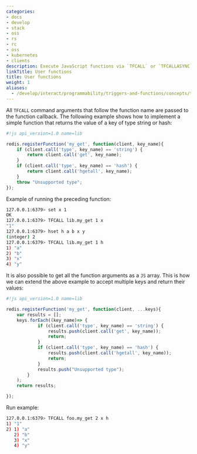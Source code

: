 ```yaml
---
categories:
- docs
- develop
- stack
- oss
- rs
- rc
- oss
- kubernetes
- clients
description: Execute JavaScript functions via `TFCALL` or `TFCALLASYNC`
linkTitle: User functions
title: User functions
weight: 1
aliases:
  - /develop/interact/programmability/triggers-and-functions/concepts/triggers/user_functions/
---
```



All `TFCALL` command arguments that follow the function name are passed to the function callback. The following example shows how to implement a simple function that returns the value of a key of type string or hash:

```js
#!js api_version=1.0 name=lib

redis.registerFunction('my_get', function(client, key_name){
    if (client.call('type', key_name) == 'string') {
        return client.call('get', key_name);
    }
    if (client.call('type', key_name) == 'hash') {
        return client.call('hgetall', key_name);
    }
    throw "Unsupported type";
});
```

Example of running the preceding function:

```bash
127.0.0.1:6379> set x 1
OK
127.0.0.1:6379> TFCALL lib.my_get 1 x
"1"
127.0.0.1:6379> hset h a b x y
(integer) 2
127.0.0.1:6379> TFCALL lib.my_get 1 h
1) "a"
2) "b"
3) "x"
4) "y"

```

It is also possible to get all the function arguments as a `JS` array. This is how we can extend the above example to accept multiple keys and return their values:

```js
#!js api_version=1.0 name=lib

redis.registerFunction('my_get', function(client, ...keys){
    var results = [];
    keys.forEach((key_name)=> {
            if (client.call('type', key_name) == 'string') {
                results.push(client.call('get', key_name));
                return;
            }
            if (client.call('type', key_name) == 'hash') {
                results.push(client.call('hgetall', key_name));
                return;
            }
            results.push("Unsupported type");
        }
    );
    return results;

});
```

Run example:

```bash
127.0.0.1:6379> TFCALL foo.my_get 2 x h
1) "1"
2) 1) "a"
   2) "b"
   3) "x"
   4) "y"
```
